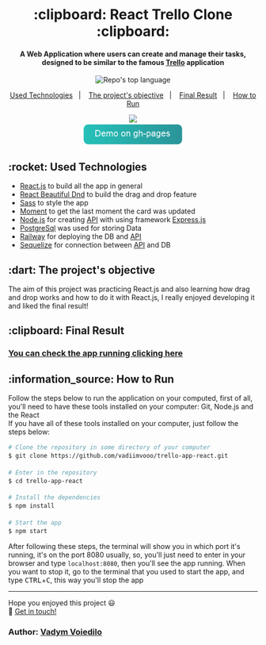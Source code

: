 <h1 align="center">
  :clipboard: React Trello Clone :clipboard:
</h1>

<h4 align="center">
  A Web Application where users can create and manage their tasks, designed to be similar to the famous <a href="https://trello.com">Trello</a> application
</h4>

<p align="center">
  <img alt="Repo's top language" src="https://img.shields.io/static/v1?label=Main%20technology&message=React.js&style=for-the-badge&color=24B36B&labelColor=000000">
</p>

<p align="center">
  <a href="#technologies">Used Technologies</a>&nbsp;&nbsp;&nbsp;|&nbsp;&nbsp;&nbsp;
  <a href="#objective">The project's objective</a>&nbsp;&nbsp;&nbsp;|&nbsp;&nbsp;&nbsp;
  <a href="#final-result">Final Result</a>&nbsp;&nbsp;&nbsp;|&nbsp;&nbsp;&nbsp;
  <a href="#how-to-use">How to Run</a>
</p>

<p align="center">
  <img width="750" src="https://prnt.sc/bDgVeo4ts5ww" /> <br>
  <a href="https://vadiimvooo.github.io/trello-app-react/" target="_blank">
    <img alt="Demo on GH Pages" width="200" src="./photos/gh-pages-link.png">
  </a>
</p>

<h2 id="techonologies" name="technologies">
  :rocket: Used Technologies
</h2>

- [React.js](https://react.dev/) to build all the app in general
- [React Beautiful Dnd](https://github.com/atlassian/react-beautiful-dnd) to build the drag and drop feature
- [Sass](https://sass-lang.com/) to style the app
- [Moment](https://www.npmjs.com/package/moment) to get the last moment the card was updated
- [Node.js](https://nodejs.org/en) for creating [API](https://github.com/vadiimvooo/trello-clone-api) with using framework [Express.js](https://expressjs.com/)
- [PostgreSql](https://www.postgresql.org/) was used for storing Data
- [Railway](https://railway.app/) for deploying the DB and [API](https://github.com/vadiimvooo/trello-clone-api)
- [Sequelize](https://sequelize.org/) for connection between [API](https://github.com/vadiimvooo/trello-clone-api) and DB



<h2 id="objective" name="objective">
  :dart: The project's objective
</h2>

The aim of this project was practicing React.js and also learning how drag and drop works and how to do it with React.js, I really enjoyed developing it and liked the final result!

<h2 id="final-result" name="final-result">
  :clipboard: Final Result
</h2>

### [You can check the app running clicking here](https://vadiimvooo.github.io/trello-app-react/)

<h2 id="how-to-use" name="how-to-use">
  :information_source: How to Run
</h2>

Follow the steps below to run the application on your computed, first of all, you'll need to have these tools installed on your computer: Git, Node.js and the React<br>
If you have all of these tools installed on your computer, just follow the steps below:

```bash
# Clone the repository in some directory of your computer
$ git clone https://github.com/vadiimvooo/trello-app-react.git

# Enter in the repository
$ cd trello-app-react

# Install the dependencies
$ npm install

# Start the app
$ npm start
```

After following these steps, the terminal will show you in which port it's running, it's on the port 8080 usually, so, you'll just need to enter in your browser and
type `localhost:8080`, then you'll see the app running. When you want to stop it, go to the terminal that you used to start the app, and type <kbd>CTRL</kbd>+<kbd>C</kbd>,
this way you'll stop the app

---

Hope you enjoyed this project :smiley:<br>
:wave: [Get in touch!](https://www.linkedin.com/in/vadym-voiedilo-131283264/)

### Author: [Vadym Voiedilo](https://www.linkedin.com/in/vadym-voiedilo-131283264/)